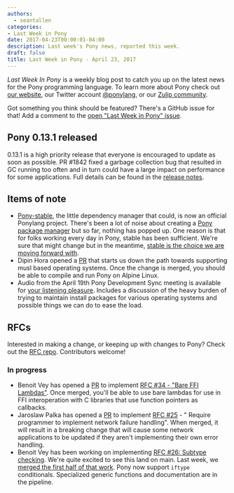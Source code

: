 ```yaml
---
authors:
  - seantallen
categories:
- Last Week in Pony
date: 2017-04-23T00:00:01-04:00
description: Last week's Pony news, reported this week.
draft: false
title: Last Week in Pony - April 23, 2017
---
```


_Last Week In Pony_ is a weekly blog post to catch you up on the latest news for the Pony programming language. To learn more about Pony check out [our website](https://ponylang.io), our Twitter account [@ponylang](https://twitter.com/ponylang), or our [Zulip community](https://ponylang.zulipchat.com).

Got something you think should be featured? There's a GitHub issue for that! Add a comment to the [open "Last Week in Pony" issue](https://github.com/ponylang/ponylang.github.io/issues?q=is%3Aissue+is%3Aopen+label%3Alast-week-in-pony).
<!-- more -->

## Pony 0.13.1 released

0.13.1 is a high priority release that everyone is encouraged to update as soon as possible. PR #1842 fixed a garbage collection bug that resulted in GC running too often and in turn could have a large impact on performance for some applications. Full details can be found in the [release notes](https://github.com/ponylang/ponyc/releases/tag/0.13.1).

## Items of note

- [Pony-stable](https://github.com/ponylang/pony-stable), the little dependency manager that could, is now an official Ponylang project. There's been a lot of noise about creating a [Pony package manager](https://github.com/ponylang/ponyc/issues/247) but so far, nothing has popped up. One reason is that for folks working every day in Pony, stable has been sufficient. We're sure that might change but in the meantime, [stable is the choice we are moving forward with](https://pony.groups.io/g/dev/topic/package_manager/4654150?p=,,,20,0,0,0::recentpostdate%2Fsticky,,,20,2,0,4654150).
- Dipin Hora opened a [PR](https://github.com/ponylang/ponyc/pull/1844) that starts us down the path towards supporting musl based operating systems. Once the change is merged, you should be able to compile and run Pony on Alpine Linux.
- Audio from the April 19th Pony Development Sync meeting is available for [your listening pleasure](https://vimeo.com/manage/videos/915002757). Includes a discussion of the heavy burden of trying to maintain install packages for various operating systems and possible things we can do to ease the load.

## RFCs

Interested in making a change, or keeping up with changes to Pony? Check out the [RFC repo](https://github.com/ponylang/rfcs). Contributors welcome!

### In progress

- Benoit Vey has opened a [PR](https://github.com/ponylang/ponyc/pull/1858) to implement [RFC #34 - "Bare FFI Lambdas"](https://github.com/ponylang/rfcs/blob/main/text/0034-bare-ffi-lambdas.md). Once merged, you'll be able to use bare lambdas for use in FFI interoperation with C libraries that use function pointers as callbacks.
- Jaroslaw Palka has opened a [PR](https://github.com/ponylang/ponyc/pull/1853) to implement [RFC #25](https://github.com/ponylang/rfcs/blob/main/text/0023-network-dont-provide-default-implementation-for-failures.md) - " Require programmer to implement network failure handling". When merged, it will result in a breaking change that will cause some network applications to be updated if they aren't implementing their own error handling.
- Benoit Vey has been working on implementing [RFC #26: Subtype checking](https://github.com/ponylang/rfcs/blob/main/text/0026-subtype-checking.md). We're quite excited to see this land on main. Last week, we [merged the first half of that work](https://github.com/ponylang/ponyc/pull/1855).  Pony now support `iftype` conditionals. Specialized generic functions and documentation are in the pipeline.
